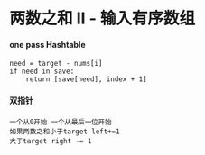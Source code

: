 # 两数之和 II - 输入有序数组  
#### one pass Hashtable
    need = target - nums[i]
    if need in save:
        return [save[need], index + 1]
#### 双指针
    一个从0开始 一个从最后一位开始
    如果两数之和小于target left+=1
    大于target right -= 1

